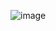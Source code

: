 ![image](https://github.com/abdulla-nsour/Abdulla-Nsour.github.io/assets/108789992/dfa4d0d3-496b-468b-8d99-cd3cc9608203)
